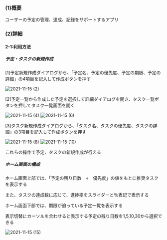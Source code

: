 <h3>(1)概要</h3>
<p>ユーザーの予定の管理、達成、記録をサポートするアプリ</p>
<h3>(2)詳細</h3>
<h4>2-1:利用方法</h4>
<h5>予定・タスクの新規作成</h5>
<p>[1]予定新規作成ダイアログから、「予定名、予定の優先度、予定の期限、予定の詳細」の4項目を記入して作成ボタンを押す</p>

![2021-11-15 (2)](https://user-images.githubusercontent.com/85385454/141726449-f6205534-12bb-4f24-80a1-392069bfa661.png)
<p>[2]予定一覧から作成した予定を選択して詳細ダイアログを開き、タスク一覧ボタンを押してタスク一覧画面を開く</p>

![2021-11-15 (4)](https://user-images.githubusercontent.com/85385454/141726638-7fde5d57-1def-42dd-8aeb-aeda01556e1a.png)
![2021-11-15 (6)](https://user-images.githubusercontent.com/85385454/141726697-e02a2b7c-c821-495d-b191-4941b9dfbc14.png)
<p>[3]タスク新規作成ダイアログから、「タスク名、タスクの優先度、タスクの詳細」の3項目を記入して作成ボタンを押す</p>

![2021-11-15 (8)](https://user-images.githubusercontent.com/85385454/141726995-a5fa7e75-a452-4fa7-9c6e-749cc99c6a93.png)
![2021-11-15 (10)](https://user-images.githubusercontent.com/85385454/141727195-a6e41e90-81c0-41b7-a933-af020c8bc625.png)

<p>これらの操作で予定、タスクの新規作成が行える</p>

<h5>ホーム画面の構成</h5>
<p>ホーム画面上部では、「予定の残り日数　÷　優先度」の値をもとに推奨タスクを表示する</p>
<p>また、タスクの達成数に応じて、進捗率をスライダーと％表記で表示する</p>
<p>ホーム画面下部では、期限が迫っている予定一覧を表示する</p>
<p>表示切替にカーソルを合わせると表示する予定の残り日数を1,5,10,30から選択できる</p>

![2021-11-15 (15)](https://user-images.githubusercontent.com/85385454/141729704-fa17f262-c1c6-4680-a77c-dbd06e80a185.png)
